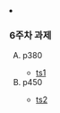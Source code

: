  <li><h3>6주차 과제</h3>
        <ol type ="A">
            <li>p380</li>
                <ul>
                    <li><a href="https://parkjihong23.github.io/6주차과제/ts1.html">ts1</a></li>
                </ul>
            <li>p450</li>
            <ul>    
                <li><a href="https://parkjihong23.github.io/6주차과제/ts2.html">ts2</a></li>
            </ul>
